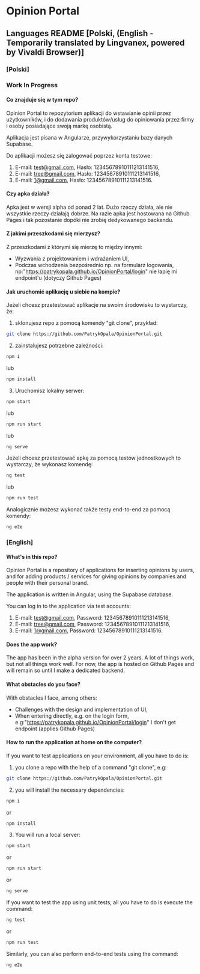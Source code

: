 # Opinion Portal

## Languages README [Polski, (English - Temporarily translated by Lingvanex, powered by Vivaldi Browser)]

### [Polski]

### Work In Progress

#### Co znajduje się w tym repo?

Opinion Portal to repozytorium aplikacji do wstawianie opinii przez użytkowników, i do dodawania produktów/usług do opiniowania przez firmy i osoby posiadające swoją markę osobistą.

Aplikacja jest pisana w Angularze, przywykorzystaniu bazy danych Supabase.

Do aplikacji możesz się zalogować poprzez konta testowe:
1. E-mail: test@gmail.com, Hasło: 12345678910111213141516,
2. E-mail: tree@gmail.com, Hasło: 12345678910111213141516,
3. E-mail: 1@gmail.com, Hasło: 12345678910111213141516.

#### Czy apka działa?

Apka jest w wersji alpha od ponad 2 lat. Dużo rzeczy działa, ale nie wszystkie rzeczy działają dobrze. Na razie apka jest hostowana na Github Pages i tak pozostanie dopóki nie zrobię dedykowanego backendu.

#### Z jakimi przeszkodami się mierzysz?

Z przeszkodami z którymi się mierzę to między innymi:
- Wyzwania z projektowaniem i wdrażaniem UI,
- Podczas wchodzenia bezpośrednio np. na formularz logowania, np:"https://patrykopala.github.io/OpinionPortal/login" nie łapię mi endpoint'u (dotyczy Github Pages)


#### Jak uruchomić aplikację u siebie na kompie?

Jeżeli chcesz przetestować aplikacje na swoim środowisku to wystarczy, że:

1. sklonujesz repo z pomocą komendy "git clone", przykład:
```bash
git clone https://github.com/PatrykOpala/OpinionPortal.git
```

2. zainstalujesz potrzebne zależności:
```bash
npm i
```
lub
```bash
npm install
```
3. Uruchomisz lokalny serwer:
```bash
npm start 
```
lub
```bash
npm run start
```
lub
```bash
ng serve
```

Jeżeli chcesz przetestować apkę za pomocą testów jednostkowych to wystarczy, że wykonasz komendę:
```bash
ng test
```
lub
```bash
npm run test
```
Analogicznie możesz wykonać także testy end-to-end za pomocą komendy:
```bash
ng e2e
```

### [English]

#### What's in this repo?

Opinion Portal is a repository of applications for inserting opinions by users, and for adding products / services for giving opinions by companies and people with their personal brand.

The application is written in Angular, using the Supabase database.

You can log in to the application via test accounts:
1. E-mail: test@gmail.com, Password: 12345678910111213141516,
2. E-mail: tree@gmail.com, Password: 12345678910111213141516,
3. E-mail: 1@gmail.com, Password: 12345678910111213141516.

#### Does the app work?

The app has been in the alpha version for over 2 years. A lot of things work, but not all things work well. For now, the app is hosted on Github Pages and will remain so until I make a dedicated backend.

#### What obstacles do you face?

With obstacles I face, among others:
- Challenges with the design and implementation of UI,
- When entering directly, e.g. on the login form, e.g:"https://patrykopala.github.io/OpinionPortal/login" I don't get endpoint (applies Github Pages)


#### How to run the application at home on the computer?

If you want to test applications on your environment, all you have to do is:

1. you clone a repo with the help of a command "git clone", e.g:
```bash
git clone https://github.com/PatrykOpala/OpinionPortal.git
```
2. you will install the necessary dependencies:
```bash
npm i
```
or
```bash
npm install
```
3. You will run a local server:
```bash
npm start 
```
or
```bash
npm run start
```
or
```bash
ng serve
```
If you want to test the app using unit tests, all you have to do is execute the command:
```bash
ng test
```
or
```bash
npm run test
```
Similarly, you can also perform end-to-end tests using the command:
```bash
ng e2e
```

<!-- This project was generated with [Angular CLI](https://github.com/angular/angular-cli) version 12.2.1.

## Development server

Run `ng serve` for a dev server. Navigate to `http://localhost:4200/`. The app will automatically reload if you change any of the source files.

## Build

Run `ng build` to build the project. The build artifacts will be stored in the `dist/` directory.

## Running unit tests

Run `ng test` to execute the unit tests via [Karma](https://karma-runner.github.io).

## Running end-to-end tests

Run `ng e2e` to execute the end-to-end tests via a platform of your choice. To use this command, you need to first add a package that implements end-to-end testing capabilities. -->
